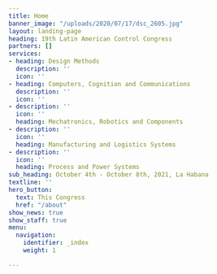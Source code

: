 ```yaml
---
title: Home
banner_image: "/uploads/2020/07/17/dsc_2605.jpg"
layout: landing-page
heading: 19th Latin American Control Congress
partners: []
services:
- heading: Design Methods
  description: ''
  icon: ''
- heading: Computers, Cognition and Communications
  description: ''
  icon: ''
- description: ''
  icon: ''
  heading: Mechatronics, Robotics and Components
- description: ''
  icon: ''
  heading: Manufacturing and Logistics Systems
- description: ''
  icon: ''
  heading: Process and Power Systems
sub_heading: October 4th - October 8th, 2021, La Habana
textline: ''
hero_button:
  text: This Congress
  href: "/about"
show_news: true
show_staff: true
menu:
  navigation:
    identifier: _index
    weight: 1

---
```

